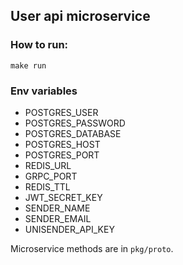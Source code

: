 ## User api microservice

### How to run:

    make run 

### Env variables

- POSTGRES_USER
- POSTGRES_PASSWORD
- POSTGRES_DATABASE
- POSTGRES_HOST
- POSTGRES_PORT
- REDIS_URL
- GRPC_PORT
- REDIS_TTL
- JWT_SECRET_KEY
- SENDER_NAME
- SENDER_EMAIL
- UNISENDER_API_KEY


Microservice methods are in `pkg/proto`.